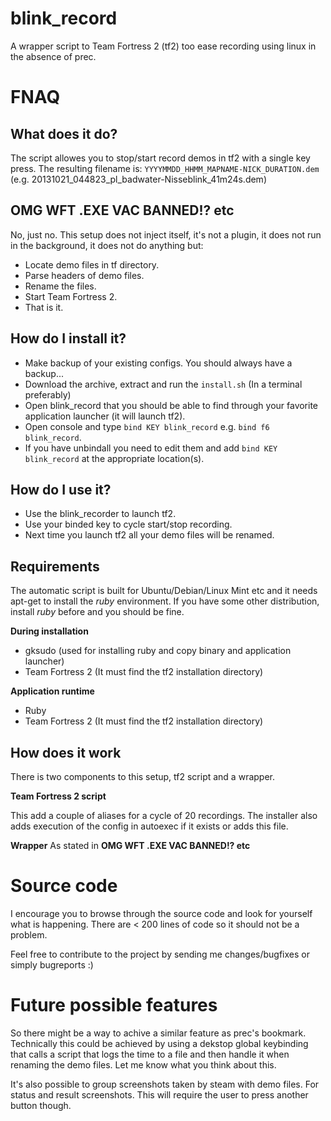 blink_record
============

A wrapper script to Team Fortress 2 (tf2) too ease recording using linux in the absence of prec.

FNAQ
===========

What does it do?
----------------

The script allowes you to stop/start record demos in tf2 with a single key press.
The resulting filename is:
`YYYYMMDD_HHMM_MAPNAME-NICK_DURATION.dem` (e.g. 20131021_044823_pl_badwater-Nisseblink_41m24s.dem)

OMG WFT .EXE VAC BANNED!? etc
------------
No, just no.
This setup does not inject itself, it's not a plugin, it does not run in the background,
it does not do anything but:
* Locate demo files in tf directory.
* Parse headers of demo files.
* Rename the files.
* Start Team Fortress 2.
* That is it.

How do I install it?
----------------
* Make backup of your existing configs. You should always have a backup...
* Download the archive, extract and run the `install.sh` (In a terminal preferably)
* Open blink_record that you should be able to find through your favorite application launcher (it will launch tf2).
* Open console and type `bind KEY blink_record` e.g. `bind f6 blink_record`.
* If you have unbindall you need to edit them and add `bind KEY blink_record` at the appropriate location(s).

How do I use it?
----------------
* Use the blink_recorder to launch tf2.
* Use your binded key to cycle start/stop recording.
* Next time you launch tf2 all your demo files will be renamed.

Requirements
----------------
The automatic script is built for Ubuntu/Debian/Linux Mint etc and it needs apt-get to install the *ruby* environment.
If you have some other distribution, install *ruby* before and you should be fine.

**During installation**
* gksudo (used for installing ruby and copy binary and application launcher)
* Team Fortress 2 (It must find the tf2 installation directory)

**Application runtime**
* Ruby
* Team Fortress 2 (It must find the tf2 installation directory)

How does it work
----------------
There is two components to this setup, tf2 script and a wrapper.

**Team Fortress 2 script**

This add a couple of aliases for a cycle of 20 recordings.
The installer also adds execution of the config in autoexec if it exists or adds this file.

**Wrapper**
As stated in **OMG WFT .EXE VAC BANNED!? etc**

Source code
===========
I encourage you to browse through the source code and look for yourself what is happening.
There are < 200 lines of code so it should not be a problem.

Feel free to contribute to the project by sending me changes/bugfixes or simply bugreports :)

Future possible features
========================

So there might be a way to achive a similar feature as prec's bookmark.
Technically this could be achieved by using a dekstop global keybinding that
calls a script that logs the time to a file and then handle it
when renaming the demo files. Let me know what you think about this.

It's also possible to group screenshots taken by steam with demo files.
For status and result screenshots. This will require the user to press another button though.
